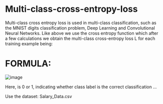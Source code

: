# Multi-class-cross-entropy-loss

Multi-class cross entropy loss is used in multi-class classification, such as the MNIST digits classification problem, Deep Learning and Convolutional Neural Networks. Like above we use the cross entropy function which after a few calculations we obtain the multi-class cross-entropy loss L for each training example being:

# FORMULA:

![image](https://user-images.githubusercontent.com/105232110/172056967-f37a1382-705e-4587-ab94-5fb85e2b9dd0.png)

Here,  is 0 or 1, indicating whether class label  is the correct classification ...

Use the dataset:
     Salary_Data.csv
